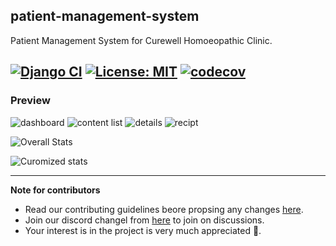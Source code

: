 ## patient-management-system
Patient Management System for Curewell Homoeopathic Clinic.

[![Django CI](https://github.com/Curewell-Homeo-Clinic/admin-system/actions/workflows/django.yml/badge.svg)](https://github.com/Curewell-Homeo-Clinic/admin-system/actions/workflows/django.yml)
[![License: MIT](https://img.shields.io/badge/License-MIT-yellow.svg)](https://opensource.org/licenses/MIT)
[![codecov](https://codecov.io/gh/Curewell-Homeo-Clinic/admin-system/branch/dev/graph/badge.svg?token=Y17Q6LNOXG)](https://codecov.io/gh/Curewell-Homeo-Clinic/admin-system)
---

### Preview

<img src="https://user-images.githubusercontent.com/76873719/145682940-2aae3aac-1a2b-4d0e-8703-87c261ce7a70.png" alt="dashboard"/>     
<img src="https://user-images.githubusercontent.com/76873719/145682971-b014ecd9-9362-4675-9917-5edc03aa0f28.png" alt="content list" />
<img src="https://user-images.githubusercontent.com/76873719/145682973-780666be-56f6-4374-8583-846b053c152c.png" alt="details" />
<img src="https://user-images.githubusercontent.com/76873719/145682974-30cb0af5-ea1a-4a9f-abee-4c82efe1164e.png" alt="recipt" />

![Overall Stats](https://user-images.githubusercontent.com/76873719/147386645-f8a0bea2-bdaf-472a-a776-b64065cb4841.png)

![Curomized stats](https://user-images.githubusercontent.com/76873719/147386646-5beeb111-8628-43b1-8f2e-ad796ca2de7d.png)

---
**Note for contributors**
- Read our contributing guidelines beore propsing any changes [here](https://github.com/Curewell-Homeo-Clinic/admin-system/blob/master/CONTRIBUTING.md).
- Join our discord changel from [here](https://discord.gg/s9xNnaEY) to join on discussions.
- Your interest is in the project is very much appreciated 🥰.
